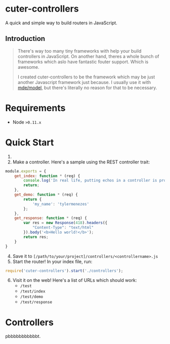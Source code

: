 # cuter-controllers

A quick and simple way to build routers in JavaScript.

## Introduction

> There's way too many tiny frameworks with help your build controllers in JavaScript. On another hand, theres a whole bunch of frameworks which aslo have fantastic fouter support. Which is awesome.
>
> I created cuter-controllers to be the framework which may be just another Javascript framework just because. I usually use it with [mde/model](https://github.com/mde/model), but there's literally no reason for that to be necessary.

# Requirements

 * Node `>0.11.x`

# Quick Start

 1.
 3. Make a controller. Here's a sample using the REST controller trait:
```js
module.exports = {
    get_index: function * (req) {
        console.log('In real life, putting echos in a controller is probably a bad idea.');
        return;
    },
    get_demo: function * (req) {
        return {
            'my_name': 'tylermenezes'
        };
    },
    get_response: function * (req) {
        var res = new Response(418).headers({
            "Content-Type": "text/html"
        }).body('<b>Hello world!</b>');
        return res;
    }
}
```
 4. Save it to `[/path/to/your/project]/controllers/<controllername>.js`
 5. Start the router! In your index file, run:
``` js
require('cuter-controllers').start('./controllers');
```
 6. Visit it on the web! Here's a list of URLs which should work:
    * `/test`
    * `/test/index`
    * `/test/demo`
    * `/test/response`

# Controllers

pbbbbbbbbbbbt.
